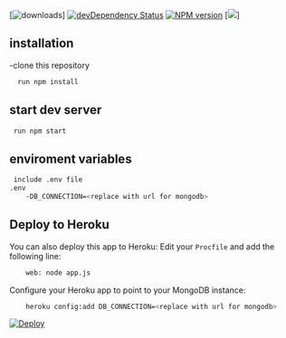 [![downloads](https://img.shields.io/github/last-commit/kojoyeboah53i/mongo-rest-api?logo=github&style=for-the-badge)]
[![devDependency Status](https://david-dm.org/socketio/socket.io/dev-status.svg)](https://david-dm.org/socketio/socket.io#info=devDependencies)
[![NPM version](https://badge.fury.io/js/socket.io.svg)](https://www.npmjs.com/package/socket.io)
[![](https://img.shields.io/github/forks/kojoyeboah53i/mongo-rest-api?logo=github&style=for-the-badge)]
## installation
   -clone this repository
```bash
  run npm install
```
## start dev server
```bash
 run npm start
```
## enviroment variables
```bash
 include .env file
.env
    -DB_CONNECTION=<replace with url for mongodb>
```
 ## Deploy to Heroku
You can also deploy this app to Heroku:
Edit your `Procfile` and add the following line:
```bash
    web: node app.js
```
Configure your Heroku app to point to your MongoDB instance:
```bash
    heroku config:add DB_CONNECTION=<replace with url for mongodb>
```

[![Deploy](https://www.herokucdn.com/deploy/button.svg)](https://heroku.com/deploy)


